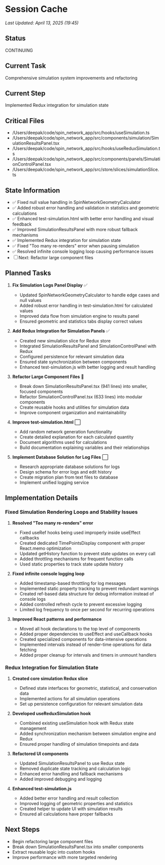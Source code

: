 # Session Cache

*Last Updated: April 13, 2025 (19:45)*

## Status
CONTINUING

## Current Task
Comprehensive simulation system improvements and refactoring

## Current Step
Implemented Redux integration for simulation state

## Critical Files
- /Users/deepak/code/spin_network_app/src/hooks/useSimulation.ts
- /Users/deepak/code/spin_network_app/src/components/simulation/SimulationResultsPanel.tsx
- /Users/deepak/code/spin_network_app/src/hooks/useReduxSimulation.ts
- /Users/deepak/code/spin_network_app/src/components/panels/SimulationControlPanel.tsx
- /Users/deepak/code/spin_network_app/src/store/slices/simulationSlice.ts

## State Information
- ✅ Fixed null value handling in SpinNetworkGeometryCalculator
- ✅ Added robust error handling and validation in statistics and geometric calculations
- ✅ Enhanced test-simulation.html with better error handling and visual feedback
- ✅ Improved SimulationResultsPanel with more robust fallback mechanisms
- ✅ Implemented Redux integration for simulation state
- ✅ Fixed "Too many re-renders" error when pausing simulation
- ✅ Resolved infinite console logging loop causing performance issues
- ☐ Next: Refactor large component files

## Planned Tasks
1. **Fix Simulation Logs Panel Display** ✅
   - Updated SpinNetworkGeometryCalculator to handle edge cases and null values
   - Added robust error handling in test-simulation.html for calculated values
   - Improved data flow from simulation engine to results panel
   - Ensured geometric and statistics tabs display correct values

2. **Add Redux Integration for Simulation Panels** ✅
   - Created new simulation slice for Redux store
   - Integrated SimulationResultsPanel and SimulationControlPanel with Redux
   - Configured persistence for relevant simulation data
   - Ensured state synchronization between components 
   - Enhanced test-simulation.js with better logging and result handling

3. **Refactor Large Component Files** 🔄
   - Break down SimulationResultsPanel.tsx (941 lines) into smaller, focused components
   - Refactor SimulationControlPanel.tsx (633 lines) into modular components
   - Create reusable hooks and utilities for simulation data
   - Improve component organization and maintainability

4. **Improve test-simulation.html** ⬜
   - Add random network generation functionality
   - Create detailed explanation for each calculated quantity
   - Document algorithms used for calculations
   - Build documentation explaining variables and their relationships

5. **Implement Database Solution for Log Files** ⬜
   - Research appropriate database solutions for logs
   - Design schema for error logs and edit history
   - Create migration plan from text files to database
   - Implement unified logging service

## Implementation Details

### Fixed Simulation Rendering Loops and Stability Issues

1. **Resolved "Too many re-renders" error**
   - Fixed useRef hooks being used improperly inside useEffect callbacks
   - Created dedicated TimePointsDisplay component with proper React.memo optimization
   - Updated getHistory function to prevent state updates on every call
   - Added throttling mechanisms for frequent function calls
   - Used static properties to track state update history

2. **Fixed infinite console logging loop**
   - Added timestamp-based throttling for log messages
   - Implemented static property tracking to prevent redundant warnings
   - Created ref-based data structure for debug information instead of console logs
   - Added controlled refresh cycle to prevent excessive logging
   - Limited log frequency to once per second for recurring operations

3. **Improved React patterns and performance**
   - Moved all hook declarations to the top level of components
   - Added proper dependencies to useEffect and useCallback hooks
   - Created specialized components for data-intensive operations
   - Implemented intervals instead of render-time operations for data fetching
   - Added proper cleanup for intervals and timers in unmount handlers

### Redux Integration for Simulation State

1. **Created core simulation Redux slice**
   - Defined state interfaces for geometric, statistical, and conservation data
   - Implemented actions for all simulation operations
   - Set up persistence configuration for relevant simulation data

2. **Developed useReduxSimulation hook**
   - Combined existing useSimulation hook with Redux state management
   - Added synchronization mechanism between simulation engine and Redux
   - Ensured proper handling of simulation timepoints and data

3. **Refactored UI components**
   - Updated SimulationResultsPanel to use Redux state
   - Removed duplicate state tracking and calculation logic
   - Enhanced error handling and fallback mechanisms
   - Added improved debugging and logging

4. **Enhanced test-simulation.js**
   - Added better error handling and result collection
   - Improved logging of geometric properties and statistics
   - Created helper to update UI with simulation results
   - Ensured all calculations have proper fallbacks

## Next Steps
- Begin refactoring large component files
- Break down SimulationResultsPanel.tsx into smaller components
- Extract reusable logic into custom hooks
- Improve performance with more targeted rendering
